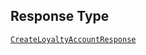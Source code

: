 ## Response Type

[`CreateLoyaltyAccountResponse`](../../doc/models/create-loyalty-account-response.md)

